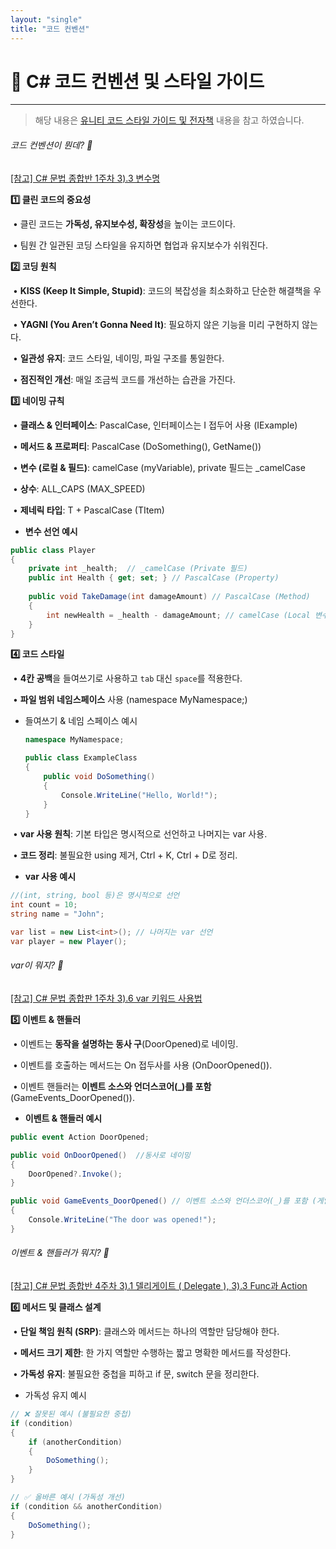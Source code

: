 ```yaml
---
layout: "single"
title: "코드 컨벤션"
---
```


# 🫡 C# 코드 컨벤션 및 스타일 가이드

---

> 해당 내용은 [유니티 코드 스타일 가이드 및 전자책](https://unity.com/kr/blog/engine-platform/clean-up-your-code-how-to-create-your-own-c-code-style) 내용을 참고 하였습니다.

###### 코드 컨벤션이 뭔데? 👀

[[참고] C# 문법 종합반 1주차  3).3 변수명 ](https://teamsparta.notion.site/3-148becd7f58542d49a54713e25e723b9)

**1️⃣ 클린 코드의 중요성**

​	•	클린 코드는 **가독성, 유지보수성, 확장성**을 높이는 코드이다.

​	•	팀원 간 일관된 코딩 스타일을 유지하면 협업과 유지보수가 쉬워진다.



**2️⃣ 코딩 원칙**

​	•	**KISS (Keep It Simple, Stupid)**: 코드의 복잡성을 최소화하고 단순한 해결책을 우선한다.

​	•	**YAGNI (You Aren’t Gonna Need It)**: 필요하지 않은 기능을 미리 구현하지 않는다.

​	•	**일관성 유지**: 코드 스타일, 네이밍, 파일 구조를 통일한다.

​	•	**점진적인 개선**: 매일 조금씩 코드를 개선하는 습관을 가진다.



**3️⃣ 네이밍 규칙**

​	•	**클래스 & 인터페이스**: PascalCase, 인터페이스는 I 접두어 사용 (IExample)

​	•	**메서드 & 프로퍼티**: PascalCase (DoSomething(), GetName())

​	•	**변수 (로컬 & 필드)**: camelCase (myVariable), private 필드는 _camelCase

​	•	**상수**: ALL_CAPS (MAX_SPEED)

​	•	**제네릭 타입**: T + PascalCase (TItem)

- **변수 선언 예시**

```csharp
public class Player
{
    private int _health;  // _camelCase (Private 필드)
    public int Health { get; set; } // PascalCase (Property)
    
    public void TakeDamage(int damageAmount) // PascalCase (Method)
    {
        int newHealth = _health - damageAmount; // camelCase (Local 변수)
    }
}
```



**4️⃣ 코드 스타일**

​	•	**4칸 공백**을 들여쓰기로 사용하고 `tab` 대신 `space`를 적용한다.



​	•	 **파일 범위 네임스페이스** 사용 (namespace MyNamespace;)

- 들여쓰기 & 네임 스페이스 예시

  ```csharp
  namespace MyNamespace;
  
  public class ExampleClass
  {
      public void DoSomething()
      {
          Console.WriteLine("Hello, World!");
      }
  }
  ```

  

​	•	**var 사용 원칙**: 기본 타입은 명시적으로 선언하고 나머지는 var 사용.

​	•	**코드 정리**: 불필요한 using 제거, Ctrl + K, Ctrl + D로 정리.

- **var 사용  예시**

```csharp
//(int, string, bool 등)은 명시적으로 선언
int count = 10;
string name = "John";

var list = new List<int>();	// 나머지는 var 선언
var player = new Player();
```

######  var이 뭐지? 👀

[[참고] C# 문법 종합판 1주차  3).6 var 키워드 사용법](https://teamsparta.notion.site/3-148becd7f58542d49a54713e25e723b9)



**5️⃣ 이벤트 & 핸들러**

​	•	이벤트는 **동작을 설명하는 동사 구**(DoorOpened)로 네이밍.

​	•	이벤트를 호출하는 메서드는 On 접두사를 사용 (OnDoorOpened()).

​	•	이벤트 핸들러는 **이벤트 소스와 언더스코어(_)를 포함** (GameEvents_DoorOpened()).

- **이벤트 & 핸들러 예시**

```csharp
public event Action DoorOpened;

public void OnDoorOpened()	//동사로 네이밍
{
    DoorOpened?.Invoke();
}

public void GameEvents_DoorOpened() // 이벤트 소스와 언더스코어(_)를 포함 (게임 이벤트's_문열림)
{
    Console.WriteLine("The door was opened!");
}
```

######  이벤트 & 핸들러가 뭐지? 👀

[[참고] C# 문법 종합반 4주차  3).1 델리게이트 ( Delegate ), 3).3 Func과 Action ](https://teamsparta.notion.site/3-LINQ-45196675ac6042169284090c46e8c32d)



**6️⃣ 메서드 및 클래스 설계**

​	•	**단일 책임 원칙 (SRP)**: 클래스와 메서드는 하나의 역할만 담당해야 한다.

​	•	**메서드 크기 제한**: 한 가지 역할만 수행하는 짧고 명확한 메서드를 작성한다.

​	•	**가독성 유지**: 불필요한 중첩을 피하고 if 문, switch 문을 정리한다.

- 가독성 유지 예시

```csharp
// ❌ 잘못된 예시 (불필요한 중첩)
if (condition)
{
    if (anotherCondition)
    {
        DoSomething();
    }
}

// ✅ 올바른 예시 (가독성 개선)
if (condition && anotherCondition)
{
    DoSomething();
}
```


